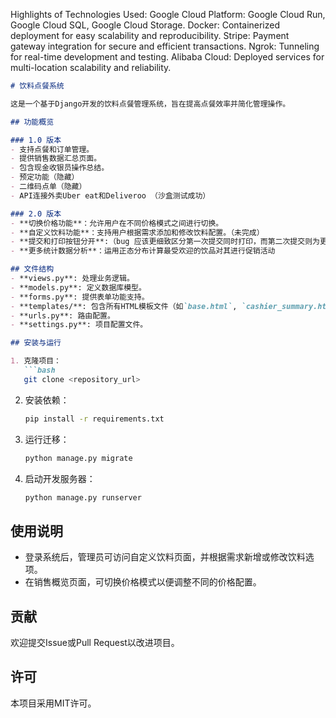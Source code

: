 Highlights of Technologies Used:
Google Cloud Platform: Google Cloud Run, Google Cloud SQL, Google Cloud Storage.
Docker: Containerized deployment for easy scalability and reproducibility.
Stripe: Payment gateway integration for secure and efficient transactions.
Ngrok: Tunneling for real-time development and testing.
Alibaba Cloud: Deployed services for multi-location scalability and reliability.

```markdown
# 饮料点餐系统

这是一个基于Django开发的饮料点餐管理系统，旨在提高点餐效率并简化管理操作。

## 功能概览

### 1.0 版本
- 支持点餐和订单管理。
- 提供销售数据汇总页面。
- 包含现金收银员操作总结。
- 预定功能（隐藏）
- 二维码点单（隐藏）
- API连接外卖Uber eat和Deliveroo （沙盒测试成功）

### 2.0 版本
- **切换价格功能**：允许用户在不同价格模式之间进行切换。
- **自定义饮料功能**：支持用户根据需求添加和修改饮料配置。（未完成）
- **提交和打印按钮分开**:（bug 应该更细致区分第一次提交同时打印，而第二次提交则为更新，打印按钮始终独立）
- **更多统计数据分析**：运用正态分布计算最受欢迎的饮品对其进行促销活动

## 文件结构
- **views.py**: 处理业务逻辑。
- **models.py**: 定义数据库模型。
- **forms.py**: 提供表单功能支持。
- **templates/**: 包含所有HTML模板文件（如`base.html`, `cashier_summary.html`, `sales_overview.html`等）。
- **urls.py**: 路由配置。
- **settings.py**: 项目配置文件。

## 安装与运行

1. 克隆项目：
   ```bash
   git clone <repository_url>
   ```
2. 安装依赖：
   ```bash
   pip install -r requirements.txt
   ```
3. 运行迁移：
   ```bash
   python manage.py migrate
   ```
4. 启动开发服务器：
   ```bash
   python manage.py runserver
   ```

## 使用说明
- 登录系统后，管理员可访问自定义饮料页面，并根据需求新增或修改饮料选项。
- 在销售概览页面，可切换价格模式以便调整不同的价格配置。

## 贡献
欢迎提交Issue或Pull Request以改进项目。

## 许可
本项目采用MIT许可。
